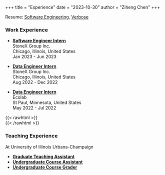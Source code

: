 +++
title = "Experience"
date = "2023-10-30"
author = "Ziheng Chen"
+++

Resume: [Software Engineering](/Resume_SWE.pdf), [Verbose](/Resume_All.pdf)

### Work Experience
- [**Software Engineer Intern**](stonex-swe-intern/)  
StoneX Group Inc.  
Chicago, Illinois, United States  
Jan 2023 - Jun 2023  
    
- [**Data Engineer Intern**](stonex-data-intern/)  
StoneX Group Inc.  
Chicago, Illinois, United States  
Aug 2022 - Dec 2022  
    
- [**Data Engineer Intern**](ecolab-data-intern/)  
Ecolab  
St Paul, Minnesota, United States  
May 2022 - Jul 2022  

{{< rawhtml >}}
<br/>
{{< /rawhtml >}}

### Teaching Experience
At University of Illinois Urbana-Champaign
- [**Graduate Teaching Assistant**](ta/)  
- [**Undergraduate Course Assistant**](ca/)  
- [**Undergraduate Course Grader**](grader/)  